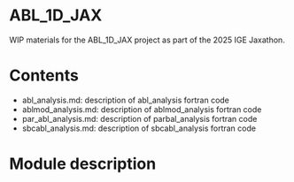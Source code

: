 # ABL_1D_JAX
WIP materials for the ABL_1D_JAX project as part of the 2025 IGE Jaxathon.

# Contents
- abl_analysis.md: description of abl_analysis fortran code
- ablmod_analysis.md: description of ablmod_analysis fortran code
- par_abl_analysis.md: description of parbal_analysis fortran code
- sbcabl_analysis.md: description of sbcabl_analysis fortran code

# Module description


